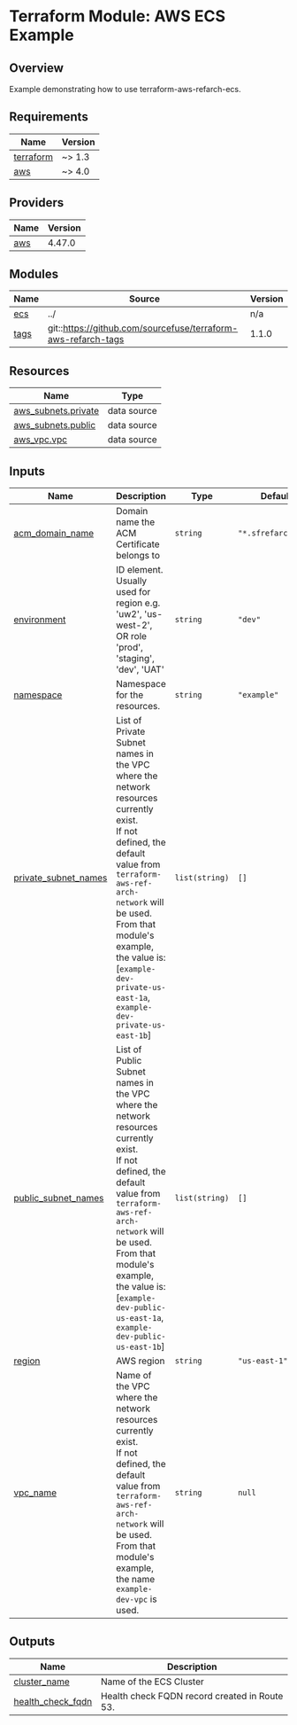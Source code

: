 # Terraform Module: AWS ECS Example

## Overview

Example demonstrating how to use terraform-aws-refarch-ecs.


<!-- BEGINNING OF PRE-COMMIT-TERRAFORM DOCS HOOK -->
## Requirements

| Name | Version |
|------|---------|
| <a name="requirement_terraform"></a> [terraform](#requirement\_terraform) | ~> 1.3 |
| <a name="requirement_aws"></a> [aws](#requirement\_aws) | ~> 4.0 |

## Providers

| Name | Version |
|------|---------|
| <a name="provider_aws"></a> [aws](#provider\_aws) | 4.47.0 |

## Modules

| Name | Source | Version |
|------|--------|---------|
| <a name="module_ecs"></a> [ecs](#module\_ecs) | ../ | n/a |
| <a name="module_tags"></a> [tags](#module\_tags) | git::https://github.com/sourcefuse/terraform-aws-refarch-tags | 1.1.0 |

## Resources

| Name | Type |
|------|------|
| [aws_subnets.private](https://registry.terraform.io/providers/hashicorp/aws/latest/docs/data-sources/subnets) | data source |
| [aws_subnets.public](https://registry.terraform.io/providers/hashicorp/aws/latest/docs/data-sources/subnets) | data source |
| [aws_vpc.vpc](https://registry.terraform.io/providers/hashicorp/aws/latest/docs/data-sources/vpc) | data source |

## Inputs

| Name | Description | Type | Default | Required |
|------|-------------|------|---------|:--------:|
| <a name="input_acm_domain_name"></a> [acm\_domain\_name](#input\_acm\_domain\_name) | Domain name the ACM Certificate belongs to | `string` | `"*.sfrefarch.com"` | no |
| <a name="input_environment"></a> [environment](#input\_environment) | ID element. Usually used for region e.g. 'uw2', 'us-west-2', OR role 'prod', 'staging', 'dev', 'UAT' | `string` | `"dev"` | no |
| <a name="input_namespace"></a> [namespace](#input\_namespace) | Namespace for the resources. | `string` | `"example"` | no |
| <a name="input_private_subnet_names"></a> [private\_subnet\_names](#input\_private\_subnet\_names) | List of Private Subnet names in the VPC where the network resources currently exist.<br>If not defined, the default value from `terraform-aws-ref-arch-network` will be used.<br>From that module's example, the value is: [`example-dev-private-us-east-1a`, `example-dev-private-us-east-1b`] | `list(string)` | `[]` | no |
| <a name="input_public_subnet_names"></a> [public\_subnet\_names](#input\_public\_subnet\_names) | List of Public Subnet names in the VPC where the network resources currently exist.<br>If not defined, the default value from `terraform-aws-ref-arch-network` will be used.<br>From that module's example, the value is: [`example-dev-public-us-east-1a`, `example-dev-public-us-east-1b`] | `list(string)` | `[]` | no |
| <a name="input_region"></a> [region](#input\_region) | AWS region | `string` | `"us-east-1"` | no |
| <a name="input_vpc_name"></a> [vpc\_name](#input\_vpc\_name) | Name of the VPC where the network resources currently exist.<br>If not defined, the default value from `terraform-aws-ref-arch-network` will be used.<br>From that module's example, the name `example-dev-vpc` is used. | `string` | `null` | no |

## Outputs

| Name | Description |
|------|-------------|
| <a name="output_cluster_name"></a> [cluster\_name](#output\_cluster\_name) | Name of the ECS Cluster |
| <a name="output_health_check_fqdn"></a> [health\_check\_fqdn](#output\_health\_check\_fqdn) | Health check FQDN record created in Route 53. |
<!-- END OF PRE-COMMIT-TERRAFORM DOCS HOOK -->
